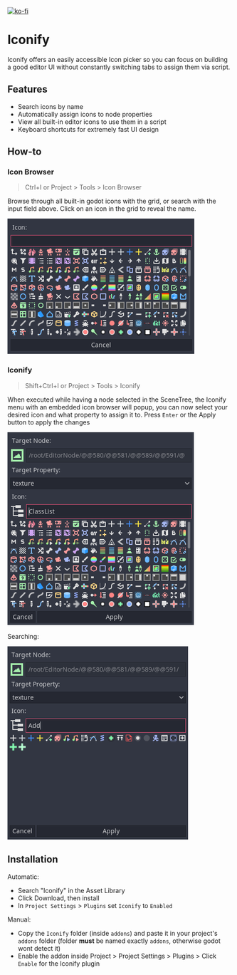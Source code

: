 [![ko-fi](https://ko-fi.com/img/githubbutton_sm.svg)](https://ko-fi.com/N4N7LH6KJ)

# Iconify

Iconify offers an easily accessible Icon picker so you can focus on building a good editor UI without constantly switching tabs to assign them via script.

## Features

- Search icons by name
- Automatically assign icons to node properties
- View all built-in editor icons to use them in a script
- Keyboard shortcuts for extremely fast UI design

## How-to

### Icon Browser

> Ctrl+I or Project > Tools > Icon Browser

Browse through all built-in godot icons with the grid, or search with the input field above. Click on an icon in the grid to reveal the name.

![Icon Browser](res/IconBrowser.png)

### Iconify

> Shift+Ctrl+I or Project > Tools > Iconify

When executed while having a node selected in the SceneTree, the Iconify menu with an embedded icon browser will popup, you can now select your desired icon and what property to assign it to. Press `Enter` or the Apply button to apply the changes

![Iconify](res/Iconify.png)

Searching:

![Iconify Search](res/Iconify_Search.png)

## Installation

Automatic:
- Search "Iconify" in the Asset Library
- Click Download, then install
- In `Project Settings` > `Plugins` set `Iconify` to `Enabled`

Manual:

- Copy the `Iconify` folder (inside `addons`) and paste it in your project's `addons` folder (folder **must** be named exactly `addons`, otherwise godot wont detect it)
- Enable the addon inside Project > Project Settings > Plugins > Click `Enable` for the Iconify plugin
